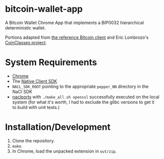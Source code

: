 bitcoin-wallet-app
===

A Bitcoin Wallet Chrome App that implements a BIP0032 hierarchical
deterministic wallet.

Portions adapted from
[the reference Bitcoin client](https://github.com/bitcoin/bitcoin) and
Eric Lombrozo's [CoinClasses project](https://github.com/CodeShark/CoinClasses).

System Requirements
===

* [Chrome](https://www.google.com/chrome/)
* The [Native Client SDK](https://developers.google.com/native-client/sdk/download)
* `NACL_SDK_ROOT` pointing to the appropriate `pepper_NN` directory in the NaCl SDK
* [naclports](https://code.google.com/p/naclports/) with `./make_all.sh openssl` successfully executed on the local system (for what it's worth, I had to exclude the glibc versions to get it to build with unit tests.)


Installation/Development
===

1. Clone the repository.
2. `make`.
3. In Chrome, load the unpacked extension in `out/zip`.

